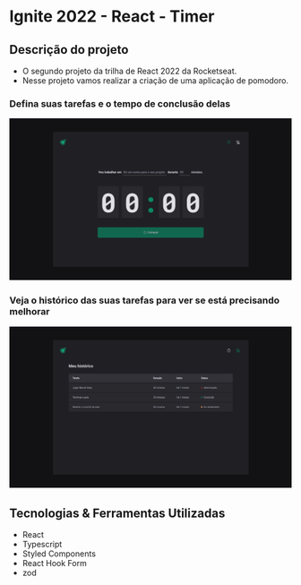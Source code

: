 # Ignite 2022 - React - Timer

## Descrição do projeto
- O segundo projeto da trilha de React 2022 da Rocketseat.
- Nesse projeto vamos realizar a criação de uma aplicação de pomodoro.

### Defina suas tarefas e o tempo de conclusão delas
![image](https://github.com/LucasSousa09/ignite2022-react-timer/blob/main/public/ignitetimer-countdown.png)

### Veja o histórico das suas tarefas para ver se está precisando melhorar
![image](https://github.com/LucasSousa09/ignite2022-react-timer/blob/main/public/ignitetimer-history.png)

## Tecnologias & Ferramentas Utilizadas
- React
- Typescript
- Styled Components
- React Hook Form
- zod
